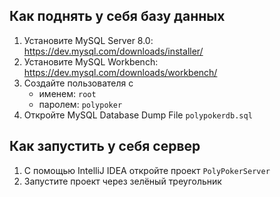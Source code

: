 ## Как поднять у себя базу данных

1. Установите MySQL Server 8.0: https://dev.mysql.com/downloads/installer/
2. Установите MySQL Workbench: https://dev.mysql.com/downloads/workbench/
3. Создайте пользователя с
   - именем: `root`
   - паролем: `polypoker`
4. Откройте MySQL Database Dump File `polypokerdb.sql`


## Как запустить у себя сервер
1. С помощью IntelliJ IDEA откройте проект `PolyPokerServer`
2. Запустите проект через зелёный треугольник